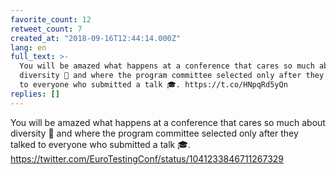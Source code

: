 ```yaml
---
favorite_count: 12
retweet_count: 7
created_at: "2018-09-16T12:44:14.000Z"
lang: en
full_text: >-
  You will be amazed what happens at a conference that cares so much about
  diversity 🌈 and where the program committee selected only after they talked
  to everyone who submitted a talk 🎓. https://t.co/HNpqRd5yQn
replies: []
---
```


You will be amazed what happens at a conference that cares so much about
diversity 🌈 and where the program committee selected only after they talked to
everyone who submitted a talk 🎓.
<https://twitter.com/EuroTestingConf/status/1041233846711267329>
